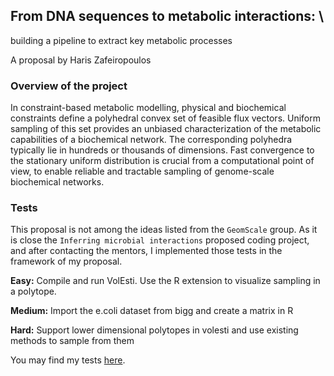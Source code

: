 ## From DNA sequences to metabolic interactions: \
building a pipeline to extract key metabolic processes

A proposal by Haris Zafeiropoulos

### Overview of the project
In constraint-based metabolic modelling, physical and biochemical constraints define a polyhedral convex set of feasible flux vectors. Uniform sampling of this set provides an unbiased characterization of the metabolic capabilities of a biochemical network. The corresponding polyhedra typically lie in hundreds or thousands of dimensions. Fast convergence to the stationary uniform distribution is crucial from a computational point of view, to enable reliable and tractable sampling of genome-scale biochemical networks.

### Tests
This proposal is not among the ideas listed from the `GeomScale` group. 
As it is close the `Inferring microbial interactions` proposed coding project, 
and after contacting the mentors,
I implemented those tests in the framework of my proposal. 

**Easy:**
Compile and run VolEsti. Use the R extension to visualize sampling in a polytope.

**Medium:**
Import the e.coli dataset from bigg and create a matrix in R

**Hard:**
Support lower dimensional polytopes in volesti and use existing methods to sample from them

You may find my tests [here](tests.html).
